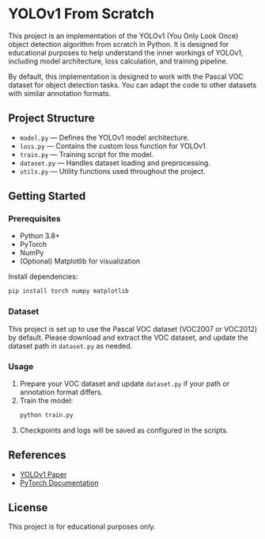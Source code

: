 # YOLOv1 From Scratch

This project is an implementation of the YOLOv1 (You Only Look Once) object detection algorithm from scratch in Python. It is designed for educational purposes to help understand the inner workings of YOLOv1, including model architecture, loss calculation, and training pipeline.

By default, this implementation is designed to work with the Pascal VOC dataset for object detection tasks. You can adapt the code to other datasets with similar annotation formats.

## Project Structure

- `model.py` — Defines the YOLOv1 model architecture.
- `loss.py` — Contains the custom loss function for YOLOv1.
- `train.py` — Training script for the model.
- `dataset.py` — Handles dataset loading and preprocessing.
- `utils.py` — Utility functions used throughout the project.

## Getting Started

### Prerequisites
- Python 3.8+
- PyTorch
- NumPy
- (Optional) Matplotlib for visualization

Install dependencies:
```bash
pip install torch numpy matplotlib
```

### Dataset
This project is set up to use the Pascal VOC dataset (VOC2007 or VOC2012) by default. Please download and extract the VOC dataset, and update the dataset path in `dataset.py` as needed.

### Usage
1. Prepare your VOC dataset and update `dataset.py` if your path or annotation format differs.
2. Train the model:
   ```bash
   python train.py
   ```
3. Checkpoints and logs will be saved as configured in the scripts.

## References
- [YOLOv1 Paper](https://arxiv.org/abs/1506.02640)
- [PyTorch Documentation](https://pytorch.org/docs/stable/index.html)

## License
This project is for educational purposes only.
